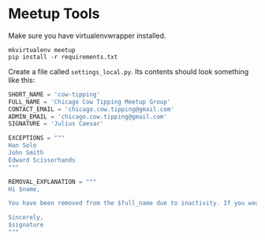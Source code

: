 # Meetup Tools

Make sure you have virtualenvwrapper installed.

```
mkvirtualenv meetup
pip install -r requirements.txt
```

Create a file called `settings_local.py`. Its contents should look something like this:

```python
SHORT_NAME = 'cow-tipping'
FULL_NAME = 'Chicago Cow Tipping Meetup Group'
CONTACT_EMAIL = 'chicago.cow.tipping@gmail.com'
ADMIN_EMAIL = 'chicago.cow.tipping@gmail.com'
SIGNATURE = 'Julius Caesar'

EXCEPTIONS = """
Han Solo
John Smith
Edward Scissorhands
"""

REMOVAL_EXPLANATION = """
Hi $name,

You have been removed from the $full_name due to inactivity. If you would like to become an active member again, simply go to http://www.meetup.com/${short_name}/ and create a new profile. Note that our events remain visible even if you are not a member, although you will not receive email updates about them. If you have any questions, please email us at ${email}.

Sincerely,
$signature
"""
```
